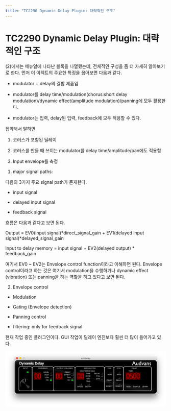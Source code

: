 ```yaml
---
title: "TC2290 Dynamic Delay Plugin: 대략적인 구조"
---
```

# TC2290 Dynamic Delay Plugin: 대략적인 구조


(2)에서는 메뉴얼에 나타난 블록을 나열했는데, 전체적인 구성을 좀 더 자세히 알아보기로 한다. 먼저 이 이펙트의 주요한 특징을 꼽아보면 다음과 같다.




- modulator + delay의 결합 제품임

- modulator를 delay time/modulation(chorus:short delay modulation)/dynamic effect(amplitude modulation)/panning에 모두 활용한다.

- modulator는 입력, delay된 입력, feedback에 모두 적용할 수 있다.




집약해서 말하면 

1) 코러스가 포함된 딜레이

2) 코러스를 만들 때 쓰이는 modulator를 delay time/amplitude/pan에도 적용함

3) Input envelope를 측정




1. major signal paths: 




다음의 3가지 주요 signal path가 존재한다.




- input signal

- delayed input signal

- feedback signal




흐름은 다음과 같다고 보면 된다.




Output = EV0(input signal)*direct_signal_gain + EV1(delayed input signal)*delayed_signal_gain 




Input to delay memory = input signal + EV2(delayed output) * feedback_gain




여기서 EV0 ~ EV2는 Envelope control function이라고 이해하면 된다. Envelope control이라고 하는 것은 여기서 modulation을 수행하거나 dynamic effect (vibration) 또는 panning을 하는 역할을 하고 있다고 보면 된다. 




2. Envelope control




- Modulation

- Gating (Envelope detection)

- Panning control

- filtering: only for feedback signal




현재 작업 중인 플러그인이다. GUI 작업이 딜레이 엔진보다 훨씬 더 많이 들어가고 있다. 




![image](/assets/images/6ec1ee3aa5c886960c271f1f5ff6e63a.png)






